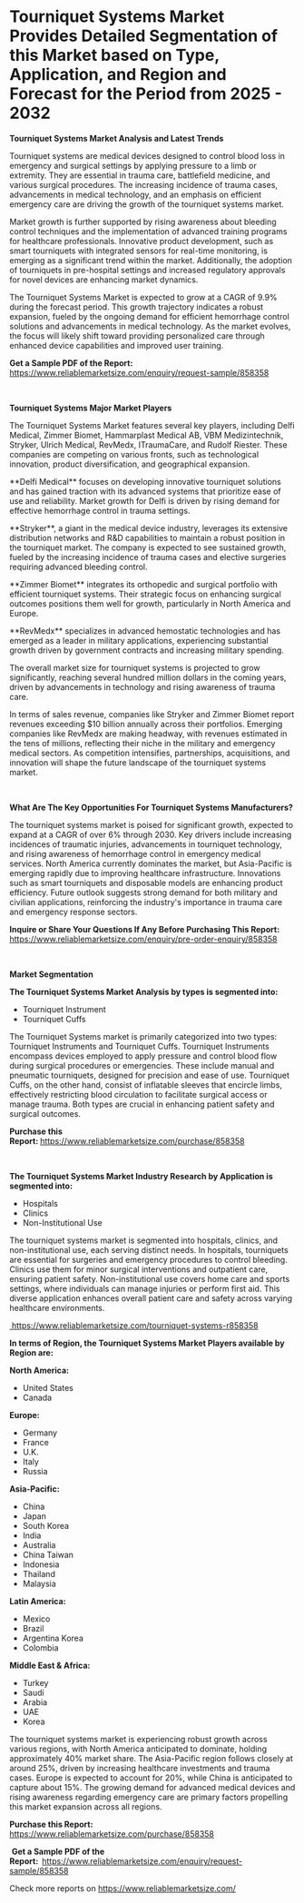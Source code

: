 <p><h1>Tourniquet Systems Market Provides Detailed Segmentation of this Market based on Type, Application, and Region and Forecast for the Period from 2025 - 2032</h1></p><p><strong>Tourniquet Systems Market Analysis and Latest Trends</strong></p>
<p><p>Tourniquet systems are medical devices designed to control blood loss in emergency and surgical settings by applying pressure to a limb or extremity. They are essential in trauma care, battlefield medicine, and various surgical procedures. The increasing incidence of trauma cases, advancements in medical technology, and an emphasis on efficient emergency care are driving the growth of the tourniquet systems market.</p><p>Market growth is further supported by rising awareness about bleeding control techniques and the implementation of advanced training programs for healthcare professionals. Innovative product development, such as smart tourniquets with integrated sensors for real-time monitoring, is emerging as a significant trend within the market. Additionally, the adoption of tourniquets in pre-hospital settings and increased regulatory approvals for novel devices are enhancing market dynamics.</p><p>The Tourniquet Systems Market is expected to grow at a CAGR of 9.9% during the forecast period. This growth trajectory indicates a robust expansion, fueled by the ongoing demand for efficient hemorrhage control solutions and advancements in medical technology. As the market evolves, the focus will likely shift toward providing personalized care through enhanced device capabilities and improved user training.</p></p>
<p><strong>Get a Sample PDF of the Report:&nbsp;</strong> <a href="https://www.reliablemarketsize.com/enquiry/request-sample/858358?utm_campaign=2008&utm_medium=2&utm_source=Github&utm_content=ia&utm_term=04032025&utm_id=tourniquet-systems">https://www.reliablemarketsize.com/enquiry/request-sample/858358</a></p>
<p>&nbsp;</p>
<p><strong>Tourniquet Systems Major Market Players</strong></p>
<p><p>The Tourniquet Systems Market features several key players, including Delfi Medical, Zimmer Biomet, Hammarplast Medical AB, VBM Medizintechnik, Stryker, Ulrich Medical, RevMedx, ITraumaCare, and Rudolf Riester. These companies are competing on various fronts, such as technological innovation, product diversification, and geographical expansion.</p><p>**Delfi Medical** focuses on developing innovative tourniquet solutions and has gained traction with its advanced systems that prioritize ease of use and reliability. Market growth for Delfi is driven by rising demand for effective hemorrhage control in trauma settings. </p><p>**Stryker**, a giant in the medical device industry, leverages its extensive distribution networks and R&D capabilities to maintain a robust position in the tourniquet market. The company is expected to see sustained growth, fueled by the increasing incidence of trauma cases and elective surgeries requiring advanced bleeding control.</p><p>**Zimmer Biomet** integrates its orthopedic and surgical portfolio with efficient tourniquet systems. Their strategic focus on enhancing surgical outcomes positions them well for growth, particularly in North America and Europe.</p><p>**RevMedx** specializes in advanced hemostatic technologies and has emerged as a leader in military applications, experiencing substantial growth driven by government contracts and increasing military spending.</p><p>The overall market size for tourniquet systems is projected to grow significantly, reaching several hundred million dollars in the coming years, driven by advancements in technology and rising awareness of trauma care. </p><p>In terms of sales revenue, companies like Stryker and Zimmer Biomet report revenues exceeding $10 billion annually across their portfolios. Emerging companies like RevMedx are making headway, with revenues estimated in the tens of millions, reflecting their niche in the military and emergency medical sectors. As competition intensifies, partnerships, acquisitions, and innovation will shape the future landscape of the tourniquet systems market.</p></p>
<p>&nbsp;</p>
<p><strong>What Are The Key Opportunities For Tourniquet Systems Manufacturers?</strong></p>
<p><p>The tourniquet systems market is poised for significant growth, expected to expand at a CAGR of over 6% through 2030. Key drivers include increasing incidences of traumatic injuries, advancements in tourniquet technology, and rising awareness of hemorrhage control in emergency medical services. North America currently dominates the market, but Asia-Pacific is emerging rapidly due to improving healthcare infrastructure. Innovations such as smart tourniquets and disposable models are enhancing product efficiency. Future outlook suggests strong demand for both military and civilian applications, reinforcing the industry's importance in trauma care and emergency response sectors.</p></p>
<p><strong>Inquire or Share Your Questions If Any Before Purchasing This Report:</strong> <a href="https://www.reliablemarketsize.com/enquiry/pre-order-enquiry/858358?utm_campaign=2008&utm_medium=2&utm_source=Github&utm_content=ia&utm_term=04032025&utm_id=tourniquet-systems">https://www.reliablemarketsize.com/enquiry/pre-order-enquiry/858358</a></p>
<p>&nbsp;</p>
<p><strong>Market Segmentation</strong></p>
<p><strong>The Tourniquet Systems Market Analysis by types is segmented into:</strong></p>
<p><ul><li>Tourniquet Instrument</li><li>Tourniquet Cuffs</li></ul></p>
<p><p>The Tourniquet Systems market is primarily categorized into two types: Tourniquet Instruments and Tourniquet Cuffs. Tourniquet Instruments encompass devices employed to apply pressure and control blood flow during surgical procedures or emergencies. These include manual and pneumatic tourniquets, designed for precision and ease of use. Tourniquet Cuffs, on the other hand, consist of inflatable sleeves that encircle limbs, effectively restricting blood circulation to facilitate surgical access or manage trauma. Both types are crucial in enhancing patient safety and surgical outcomes.</p></p>
<p><strong>Purchase this Report:&nbsp;</strong><a href="https://www.reliablemarketsize.com/purchase/858358?utm_campaign=2008&utm_medium=2&utm_source=Github&utm_content=ia&utm_term=04032025&utm_id=tourniquet-systems">https://www.reliablemarketsize.com/purchase/858358</a></p>
<p>&nbsp;</p>
<p><strong>The Tourniquet Systems Market Industry Research by Application is segmented into:</strong></p>
<p><ul><li>Hospitals</li><li>Clinics</li><li>Non-Institutional Use</li></ul></p>
<p><p>The tourniquet systems market is segmented into hospitals, clinics, and non-institutional use, each serving distinct needs. In hospitals, tourniquets are essential for surgeries and emergency procedures to control bleeding. Clinics use them for minor surgical interventions and outpatient care, ensuring patient safety. Non-institutional use covers home care and sports settings, where individuals can manage injuries or perform first aid. This diverse application enhances overall patient care and safety across varying healthcare environments.</p></p>
<p><a href="https://www.reliablemarketsize.com/tourniquet-systems-r858358?utm_campaign=2008&utm_medium=2&utm_source=Github&utm_content=ia&utm_term=04032025&utm_id=tourniquet-systems">&nbsp;https://www.reliablemarketsize.com/tourniquet-systems-r858358</a></p>
<p><strong>In terms of Region, the Tourniquet Systems Market Players available by Region are:</strong></p>
<p>
    <p> <strong> North America: </strong>
        <ul>
            <li>United States</li>
            <li>Canada</li>
        </ul>
        </p> 
    <p> <strong> Europe: </strong>
        <ul>
            <li>Germany</li>
            <li>France</li>
            <li>U.K.</li>
            <li>Italy</li>
            <li>Russia</li>
        </ul>
        </p> 
    <p> <strong> Asia-Pacific: </strong>
        <ul>
            <li>China</li>
            <li>Japan</li>
            <li>South Korea</li>
            <li>India</li>
            <li>Australia</li>
            <li>China Taiwan</li>
            <li>Indonesia</li>
            <li>Thailand</li>
            <li>Malaysia</li>
        </ul>
        </p> 
    <p> <strong> Latin America: </strong>
        <ul>
            <li>Mexico</li>
            <li>Brazil</li>
            <li>Argentina Korea</li>
            <li>Colombia</li>
        </ul>
        </p> 
    <p> <strong> Middle East & Africa: </strong>
        <ul>
            <li>Turkey</li>
            <li>Saudi</li>
            <li>Arabia</li>
            <li>UAE</li>
            <li>Korea</li>
        </ul>
    </p>
    </p>
<p><p>The tourniquet systems market is experiencing robust growth across various regions, with North America anticipated to dominate, holding approximately 40% market share. The Asia-Pacific region follows closely at around 25%, driven by increasing healthcare investments and trauma cases. Europe is expected to account for 20%, while China is anticipated to capture about 15%. The growing demand for advanced medical devices and rising awareness regarding emergency care are primary factors propelling this market expansion across all regions.</p></p>
<p><strong>Purchase this Report: </strong><a href="https://www.reliablemarketsize.com/purchase/858358?utm_campaign=2008&utm_medium=2&utm_source=Github&utm_content=ia&utm_term=04032025&utm_id=tourniquet-systems">https://www.reliablemarketsize.com/purchase/858358</a></p>
<p>&nbsp;<strong>Get a Sample PDF of the Report:&nbsp;&nbsp;</strong><a href="https://www.reliablemarketsize.com/enquiry/request-sample/858358?utm_campaign=2008&utm_medium=2&utm_source=Github&utm_content=ia&utm_term=04032025&utm_id=tourniquet-systems">https://www.reliablemarketsize.com/enquiry/request-sample/858358</a></p>
<p><strong></strong></p>
<p>Check more reports on <a href="https://www.reliablemarketsize.com/?utm_campaign=2008&utm_medium=2&utm_source=Github&utm_content=ia&utm_term=04032025&utm_id=tourniquet-systems">https://www.reliablemarketsize.com/</a></p>